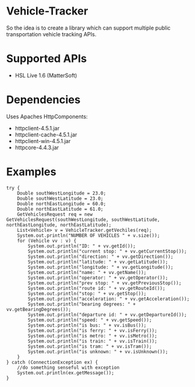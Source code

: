 # Vehicle-Tracker
So the idea is to create a library which can support multiple public transportation vehicle tracking APIs.

# Supported APIs
 - HSL Live 1.6 (MatterSoft)

# Dependencies
Uses Apaches HttpComponents:
 - httpclient-4.5.1.jar
 - httpclient-cache-4.5.1.jar
 - httpclient-win-4.5.1.jar
 - httpcore-4.4.3.jar

# Examples
```
try {
    Double southWestLongitude = 23.0;
    Double southWestLatitude = 23.0;
    Double northEastLongitude = 60.0;
    Double northEastLatitude = 61.0;    
    GetVehiclesRequest req = new GetVehiclesRequest(southWestLongitude, southWestLatitude, northEastLongitude, northEastLatitude);
    List<Vehicle> v = VehicleTracker.getVechiles(req);
    System.out.println("NUMBER OF VEHICLES " + v.size());
    for (Vehicle vv : v) {
        System.out.println("ID: " + vv.getId());
        System.out.println("current stop: " + vv.getCurrentStop());
        System.out.println("direction: " + vv.getDirection());
        System.out.println("latitude: " + vv.getLatitude());
        System.out.println("longitude: " + vv.getLongitude());
        System.out.println("name: " + vv.getName());
        System.out.println("operator: " + vv.getOperator());
        System.out.println("prev stop: " + vv.getPreviousStop());
        System.out.println("route id: " + vv.getRouteId());
        System.out.println("stop: " + vv.getStop());
        System.out.println("acceleration: " + vv.getAcceleration());
        System.out.println("bearing degrees: " + vv.getBearingDegrees());
        System.out.println("departure id: " + vv.getDepartureId());
        System.out.println("speed: " + vv.getSpeed());
        System.out.println("is bus: " + vv.isBus());
        System.out.println("is ferry: " + vv.isFerry());
        System.out.println("is metro: " + vv.isMetro());
        System.out.println("is train: " + vv.isTrain());
        System.out.println("is tram: " + vv.isTram());
        System.out.println("is unknown: " + vv.isUnknown());
    }
} catch (ConnectionException ex) {
    //do something senseful with exception
    System.out.println(ex.getMessage());
}
```
